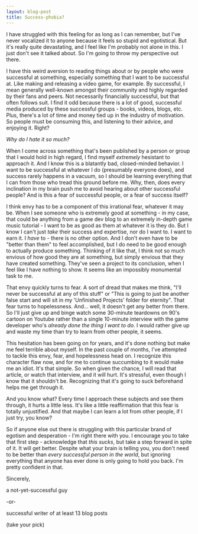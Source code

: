 ```yaml
---
layout: blog-post
title: Success-phobia?
---
```

I have struggled with this feeling for as long as I can remember, but I've never vocalized it to anyone because it feels so stupid and egotistical. But it's really quite devastating, and I feel like I'm probably not alone in this. I just don't see it talked about. So I'm going to throw my perspective out there.

I have this weird aversion to reading things about or by people who were successful at something, especially something that I want to be successful at. Like making and releasing a video game, for example. By successful, I mean generally well-known amongst their community and highly regarded by their fans and peers. Not necessarily financially successful, but that often follows suit. I find it odd because there is a lot of good, successful media produced by these successful groups - books, videos, blogs, etc. Plus, there's a lot of time and money tied up in the industry of motivation. So people must be consuming this, and listening to their advice, and enjoying it. Right?

_Why do I hate it so much?_

When I come across something that's been published by a person or group that I would hold in high regard, I find myself _extremely_ hesistant to approach it. And I know this is a blatantly bad, closed-minded behavior. I want to be successful at whatever I do (presumably everyone does), and success rarely happens in a vacuum, so I should be learning everything that I can from those who tread this ground before me. Why, then, does every inclination in my brain push me to avoid hearing about other successful people? And is this a fear of successful people, or a fear of success itself?

I think envy has to be a component of this irrational fear, whatever it may be. When I see someone who is extremely good at something - in my case, that could be anything from a game dev blog to an extremely in-depth game music tutorial - I want to be as good as them at whatever it is they do. But I know I can't just _take_ their success and expertise, nor do I want to. I want to earn it. I _have_ to - there is no other option. And I don't even have to be "better than them" to feel accomplished, but I do need to be good enough to actually produce something. Thinking of it like that, I think not so much envious of how good they are at something, but simply envious that they have created something. They've seen a project to its conclusion, when I feel like I have nothing to show. It seems like an impossibly monumental task to me.

That envy quickly turns to fear. A sort of dread that makes me think, "I'll never be successful at any of this stuff" or "This is going to just be another false start and will sit in my 'Unfinished Projects' folder for eternity". That fear turns to hopelessness. And... well, it doesn't get any better from there. So I'll just give up and binge watch some 30-minute teardowns on 90's cartoon on Youtube rather than a single 10-minute interview with the game developer who's _already done the thing I want to do_. I would rather give up and waste my time than try to learn from other people, it seems.

This hesitation has been going on for years, and it's done nothing but make me feel terrible about myself. In the past couple of months, I've attempted to tackle this envy, fear, and hopelessness head on. I recognize this character flaw now, and for me to continue succumbing to it would make me an idiot. It's that simple. So when given the chance, I will read that article, or watch that interview, and it will hurt. It's stressful, even though I know that it shouldn't be. Recognizing that it's going to suck beforehand helps me get through it.

And you know what? Every time I approach these subjects and see them through, it hurts a little less. It's like a little reaffirmation that this fear is totally unjustified. And that maybe I can learn a lot from other people, if I just try, you know?

So if anyone else out there is struggling with this particular brand of egotism and desperation - I'm right there with you. I encourage you to take that first step - acknowledge that _this sucks_, but take a step forward in spite of it. It will get better. Despite what your brain is telling you, you don't need to be better than _every successful person in the world_, but ignoring everything that anyone has ever done is only going to hold you back. I'm pretty confident in that.

Sincerely,

a not-yet-successful guy

-or-

successful writer of at least 13 blog posts

(take your pick)